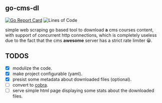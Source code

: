 ## go-cms-dl
[![Go Report Card](https://goreportcard.com/badge/github.com/mahmednabil109/go-cms-dl)](https://goreportcard.com/report/github.com/mahmednabil109/go-cms-dl)
![Lines of Code](https://tokei.rs/b1/github/mahmednabil109/go-cms-dl?category=code)

simple web scraping go based tool to download __a__ cms courses content, with support of concurrent http connections, which is completely useless due to the fact that the cms __awesome__ server has a strict rate limiter 😀.
## TODOS
- [x] modulize the code.
- [x] make project configurable (yaml).
- [x] presist some metadata about downloaded files (optional).
- [ ] convert to [cobra](https://github.com/spf13/cobra). 
- [ ] serve simple html page displaying some stats about the downloaded files.
